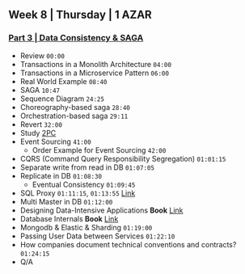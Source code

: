 ## Week 8 | Thursday | 1 AZAR
### [Part 3 | Data Consistency & SAGA](https://drive.google.com/file/d/16cZ0-ZFOwt8QxMpQLkCh2UA4CzGjBRmZ/view?usp=sharing)
- Review `00:00`
- Transactions in a Monolith Architecture `04:00`
- Transactions in a Microservice Pattern `06:00`
- Real World Example `08:40`
- SAGA `10:47`
- Sequence Diagram `24:25`
- Choreography-based saga `28:40`
- Orchestration-based saga `29:11`
- Revert `32:00`
- Study [2PC](https://microservices.io/patterns/data/saga.html#forces)
- Event Sourcing `41:00`
  - Order Example for Event Sourcing `42:00`
- CQRS (Command Query Responsibility Segregation) `01:01:15`
- Separate write from read in DB `01:07:05`
- Replicate in DB `01:08:30`
  - Eventual Consistency `01:09:45`
- SQL Proxy `01:11:15`, `01:13:55` [Link](https://proxysql.com/)
- Multi Master in DB `01:12:00`
- Designing Data-Intensive Applications **Book** [Link](https://www.oreilly.com/library/view/designing-data-intensive-applications/9781491903063/)
- Database Internals **Book** [Link](https://www.amazon.com/Database-Internals-Deep-Distributed-Systems/dp/1492040347)
- Mongodb & Elastic & Sharding `01:19:00`
- Passing User Data between Services `01:22:10`
- How companies document technical conventions and contracts? `01:24:15`
- Q/A